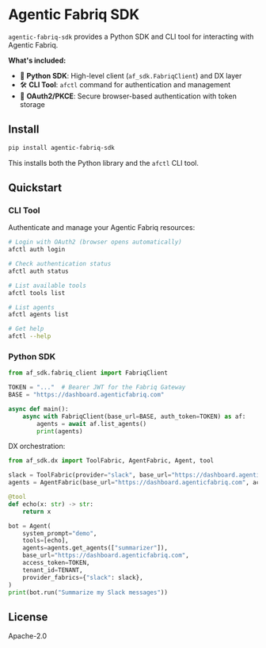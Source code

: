 # Agentic Fabriq SDK

`agentic-fabriq-sdk` provides a Python SDK and CLI tool for interacting with Agentic Fabriq.

**What's included:**
- 🐍 **Python SDK**: High-level client (`af_sdk.FabriqClient`) and DX layer
- 🛠️ **CLI Tool**: `afctl` command for authentication and management
- 🔐 **OAuth2/PKCE**: Secure browser-based authentication with token storage

## Install

```bash
pip install agentic-fabriq-sdk
```

This installs both the Python library and the `afctl` CLI tool.

## Quickstart

### CLI Tool

Authenticate and manage your Agentic Fabriq resources:

```bash
# Login with OAuth2 (browser opens automatically)
afctl auth login

# Check authentication status
afctl auth status

# List available tools
afctl tools list

# List agents
afctl agents list

# Get help
afctl --help
```

### Python SDK

```python
from af_sdk.fabriq_client import FabriqClient

TOKEN = "..."  # Bearer JWT for the Fabriq Gateway
BASE = "https://dashboard.agenticfabriq.com"

async def main():
    async with FabriqClient(base_url=BASE, auth_token=TOKEN) as af:
        agents = await af.list_agents()
        print(agents)
```

DX orchestration:

```python
from af_sdk.dx import ToolFabric, AgentFabric, Agent, tool

slack = ToolFabric(provider="slack", base_url="https://dashboard.agenticfabriq.com", access_token=TOKEN, tenant_id=TENANT)
agents = AgentFabric(base_url="https://dashboard.agenticfabriq.com", access_token=TOKEN, tenant_id=TENANT)

@tool
def echo(x: str) -> str:
    return x

bot = Agent(
    system_prompt="demo",
    tools=[echo],
    agents=agents.get_agents(["summarizer"]),
    base_url="https://dashboard.agenticfabriq.com",
    access_token=TOKEN,
    tenant_id=TENANT,
    provider_fabrics={"slack": slack},
)
print(bot.run("Summarize my Slack messages"))
```

## License

Apache-2.0
